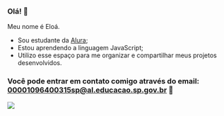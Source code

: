 ### Olá! 👋

Meu nome é Eloá.
- Sou estudante da [Alura](https://www.alura.com.br);
- Estou aprendendo a linguagem JavaScript;
- Utilizo esse espaço para me organizar e compartilhar meus projetos desenvolvidos.

### Você pode entrar em contato comigo através do email: 00001096400315sp@al.educacao.sp.gov.br 📧
![](https://media1.tenor.com/m/4RYbGa1GttQAAAAd/lofi-browsing.gif)
